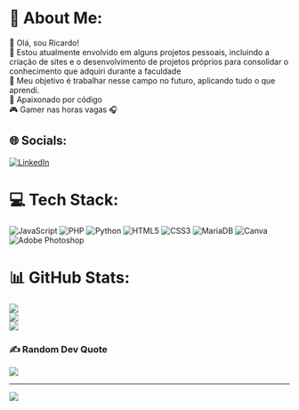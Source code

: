# 💫 About Me:
👋 Olá, sou Ricardo!<br>🔭 Estou atualmente envolvido em alguns projetos pessoais, incluindo a criação de sites e o desenvolvimento de projetos próprios para consolidar o conhecimento que adquiri durante a faculdade<br>🌱 Meu objetivo é trabalhar nesse campo no futuro, aplicando tudo o que aprendi.<br>🚀 Apaixonado por código<br> 🎮 Gamer nas horas vagas 🎧


## 🌐 Socials:
[![LinkedIn](https://img.shields.io/badge/LinkedIn-%230077B5.svg?logo=linkedin&logoColor=white)](https://linkedin.com/in/linkedin.com/in/ricardo-ferreira-de-carvalho-533180120) 

# 💻 Tech Stack:
![JavaScript](https://img.shields.io/badge/javascript-%23323330.svg?style=for-the-badge&logo=javascript&logoColor=%23F7DF1E) ![PHP](https://img.shields.io/badge/php-%23777BB4.svg?style=for-the-badge&logo=php&logoColor=white) ![Python](https://img.shields.io/badge/python-3670A0?style=for-the-badge&logo=python&logoColor=ffdd54) ![HTML5](https://img.shields.io/badge/html5-%23E34F26.svg?style=for-the-badge&logo=html5&logoColor=white) ![CSS3](https://img.shields.io/badge/css3-%231572B6.svg?style=for-the-badge&logo=css3&logoColor=white) ![MariaDB](https://img.shields.io/badge/MariaDB-003545?style=for-the-badge&logo=mariadb&logoColor=white) ![Canva](https://img.shields.io/badge/Canva-%2300C4CC.svg?style=for-the-badge&logo=Canva&logoColor=white) ![Adobe Photoshop](https://img.shields.io/badge/adobephotoshop-%2331A8FF.svg?style=for-the-badge&logo=adobephotoshop&logoColor=white)
# 📊 GitHub Stats:
![](https://github-readme-stats.vercel.app/api?username=xXRicardoX&theme=vision-friendly-dark&hide_border=false&include_all_commits=true&count_private=true)<br/>
![](https://github-readme-streak-stats.herokuapp.com/?user=xXRicardoX&theme=vision-friendly-dark&hide_border=false)<br/>
![](https://github-readme-stats.vercel.app/api/top-langs/?username=xXRicardoX&theme=vision-friendly-dark&hide_border=false&include_all_commits=true&count_private=true&layout=compact)

### ✍️ Random Dev Quote
![](https://quotes-github-readme.vercel.app/api?type=horizontal&theme=radical)

---
[![](https://visitcount.itsvg.in/api?id=xXRicardoX&icon=0&color=9)](https://visitcount.itsvg.in)

<!-- Proudly created with GPRM ( https://gprm.itsvg.in ) -->
